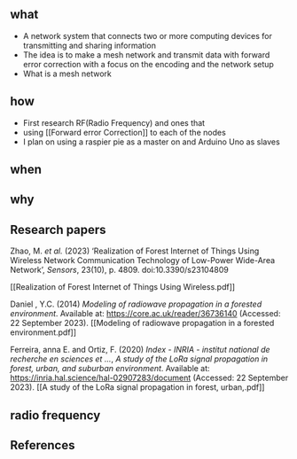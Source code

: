 ## what
- A network system that connects two or more computing devices for transmitting and sharing information
- The idea is to make a mesh  network  and transmit  data with forward error correction with a focus on the encoding and the network setup
- What is a  mesh network

## how

- First  research RF(Radio Frequency) and ones that  
-  using [[Forward error Correction]] to each of the nodes
- I plan on using  a raspier pie as a master on and Arduino  Uno as slaves 
## when 
## why

## Research  papers

Zhao, M. _et al._ (2023) ‘Realization of Forest Internet of Things Using Wireless Network Communication Technology of Low-Power Wide-Area Network’, _Sensors_, 23(10), p. 4809. doi:10.3390/s23104809 

[[Realization of Forest Internet of Things Using Wireless.pdf]]

Daniel , Y.C. (2014) _Modeling of radiowave propagation in a forested environment_. Available at: https://core.ac.uk/reader/36736140 (Accessed: 22 September 2023).
[[Modeling of radiowave propagation in a forested environment.pdf]]

Ferreira, anna E. and Ortiz, F. (2020) _Index - INRIA - institut national de recherche en sciences et ..._, _A study of the LoRa signal propagation in forest, urban, and suburban environment_. Available at: https://inria.hal.science/hal-02907283/document (Accessed: 22 September 2023).
[[A study of the LoRa signal propagation in forest, urban,.pdf]]



## radio frequency


## References
